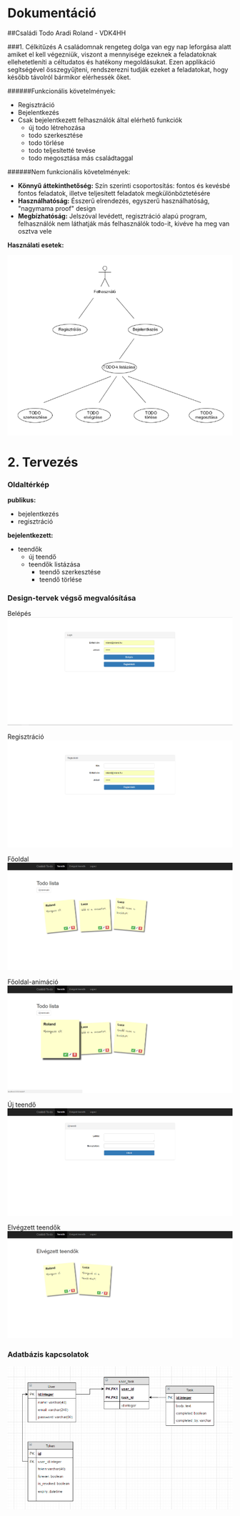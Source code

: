 # Dokumentáció
##Családi Todo
Aradi Roland - VDK4HH

###1.	Célkitűzés
A családomnak rengeteg dolga van egy nap leforgása alatt amiket el kell végezniük, viszont a mennyisége ezeknek a feladatoknak 
ellehetetleníti a céltudatos és hatékony megoldásukat. Ezen applikáció segítségével összegyűjteni, rendszerezni tudják ezeket a 
feladatokat, hogy később távolról bármikor elérhessék őket.

######Funkcionális követelmények:
* Regisztráció
* Bejelentkezés
* Csak bejelentkezett felhasználók által elérhető funkciók
  - új todo létrehozása
  - todo szerkesztése
  - todo törlése
  - todo teljesítetté tevése
  - todo megosztása más családtaggal

######Nem funkcionális követelmények:
*	**Könnyű áttekinthetőség:** Szín szerinti csoportosítás: fontos és kevésbé fontos feladatok, illetve teljesített feladatok megkülönböztetésére
*	**Használhatóság:** Ésszerű elrendezés, egyszerű használhatóság, "nagymama proof" design
*	**Megbízhatóság:** Jelszóval levédett, regisztráció alapú program, felhasználók nem láthatják más felhasználók todo-it, kivéve ha meg van osztva vele

__Használati esetek:__

![](docs/images/uml.png)

# 2. Tervezés

### Oldaltérkép

__publikus:__

- bejelentkezés
- regisztráció

__bejelentkezett:__

- teendők
  - új teendő
  - teendők listázása
    - teendő szerkesztése
    - teendő törlése

### Design-tervek végső megvalósítása
Belépés
![Belépés](docs/images/login.png)

Regisztráció
![Belépés](docs/images/reg.png)

Főoldal
![Főoldal](docs/images/main.png)

Főoldal-animáció
![Főoldal-animáció](docs/images/main2.png)

Új teendő
![Új-teendő](docs/images/ujteendo.png)

Elvégzett teendők
![Elvégzett-teendők](docs/images/elvegzett.png)

### Adatbázis kapcsolatok

![](docs/images/database.png)
